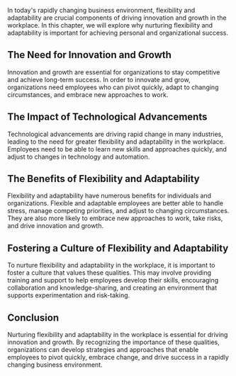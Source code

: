 
In today's rapidly changing business environment, flexibility and adaptability are crucial components of driving innovation and growth in the workplace. In this chapter, we will explore why nurturing flexibility and adaptability is important for achieving personal and organizational success.

The Need for Innovation and Growth
----------------------------------

Innovation and growth are essential for organizations to stay competitive and achieve long-term success. In order to innovate and grow, organizations need employees who can pivot quickly, adapt to changing circumstances, and embrace new approaches to work.

The Impact of Technological Advancements
----------------------------------------

Technological advancements are driving rapid change in many industries, leading to the need for greater flexibility and adaptability in the workplace. Employees need to be able to learn new skills and approaches quickly, and adjust to changes in technology and automation.

The Benefits of Flexibility and Adaptability
--------------------------------------------

Flexibility and adaptability have numerous benefits for individuals and organizations. Flexible and adaptable employees are better able to handle stress, manage competing priorities, and adjust to changing circumstances. They are also more likely to embrace new approaches to work, take risks, and drive innovation and growth.

Fostering a Culture of Flexibility and Adaptability
---------------------------------------------------

To nurture flexibility and adaptability in the workplace, it is important to foster a culture that values these qualities. This may involve providing training and support to help employees develop their skills, encouraging collaboration and knowledge-sharing, and creating an environment that supports experimentation and risk-taking.

Conclusion
----------

Nurturing flexibility and adaptability in the workplace is essential for driving innovation and growth. By recognizing the importance of these qualities, organizations can develop strategies and approaches that enable employees to pivot quickly, embrace change, and drive success in a rapidly changing business environment.
